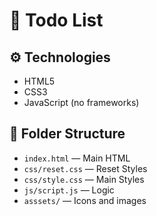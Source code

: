 # 📝 Todo List

## ⚙️ Technologies

- HTML5
- CSS3
- JavaScript (no frameworks)

## 📁 Folder Structure

- `index.html` — Main HTML
- `css/reset.css` — Reset Styles
- `css/style.css` — Main Styles
- `js/script.js` — Logic
- `asssets/` — Icons and images